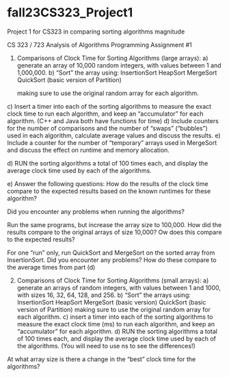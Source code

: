 # fall23CS323_Project1
Project 1 for CS323 in comparing sorting algorithms magnitude


CS 323 / 723
Analysis of Algorithms
Programming Assignment #1


1.	Comparisons of Clock Time for Sorting Algorithms (large arrays):
a) generate an array of 10,000 random integers, with values between 1 and 1,000,000.
b) “Sort” the array using:
     InsertionSort
     HeapSort
     MergeSort
     QuickSort (basic version of Partition)

     making sure to use the original random array for each algorithm.
  	
c) Insert a timer into each of the sorting algorithms to measure the exact clock time  to run each algorithm, and keep an “accumulator” for each algorithm. (C++ and Java both have functions for time)
d) Include counters for the number of comparisons and the number of “swaps” (“bubbles”) used in each algorithm, calculate average values and discuss the results.
e) Include a counter for the number of “temporary” arrays used in MergeSort and discuss the effect on runtime and memory allocation.

d) RUN the sorting algorithms a total of 100 times each, and display the average clock time used by each of the algorithms. 

e) Answer the following questions:
How do the results of the clock time compare to the expected results based on the known runtimes for these algorithm?

Did you encounter any problems when running the algorithms?

Run the same programs, but increase the array size to 100,000. How did the results compare to the original arrays of size 10,000? Ow does this compare to the expected results?

For one “run” only, run QuickSort and MergeSort on the sorted array from InsertionSort.  Did you encounter any problems? How do these compare to the average times from part (d)
 

2.	Comparisons of Clock Time for Sorting Algorithms (small arrays):
a) generate an arrays of random integers, with values between 1 and 1000, with sizes 16, 32, 64, 128, and 256.
b) “Sort” the arrays using:
     InsertionSort
     HeapSort
     MergeSort (basic version)
     QuickSort (basic version of Partition)
     making sure to use the original random array for each algorithm.
c) insert a timer into each of the sorting algorithms to measure the exact clock time (ms) to run each algorithm, and keep an “accumulator” for each algorithm.
d) RUN the sorting algorithms a total of 100 times each, and display the average clock time used by each of the algorithms.  (You will need to use ns to see the differences!)

At what array size is there a change in the “best” clock time for the algorithms?



